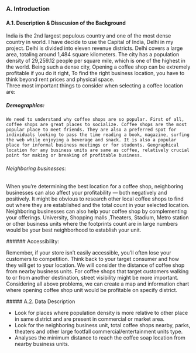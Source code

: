### A. Introduction
#### A.1. Description & Disscusion of the Background
India is the 2nd largest populous country and one of the most dense country in world. I have decide to use the Capital of India, Delhi in my project. Delhi is divided into eleven revenue districts. Delhi covers a large area, totaling around 1,484 square kilometers. The city has a population density of 29,259.12 people per square mile, which is one of the highest in the world.
Being such a dense city, Opening a coffee shop can be extremely profitable if you do it right, To find the right business location, you have to think beyond rent prices and physical space. 
</br>
Three most important things to consider when selecting a coffee location are:       
##### Demographics: 


    We need to understand why coffee shops are so popular. First of all, coffee shops are great places to socialize. Coffee shops are the most popular place to meet friends. They are also a preferred spot for individuals looking to pass the time reading a book, magazine, surfing the web while enjoying a beverage and snack. It is also a popular place for informal business meetings or for students. Geographical location for any business units are same as coffee, relatively crucial point for making or breaking of profitable business.   
###### Neighboring businesses:
<p>When you’re determining the best location for a coffee shop, neighboring businesses can also affect your profitability — both negatively and positively.
It might be obvious to research other local coffee shops to find out where they are established and the total count in your selected location. Neighboring businesses can also help your coffee shop by complementing your offerings. University, Shopping malls ,Theaters, Stadium,  Metro station or other business units where the footprints count are in large numbers would be your best neighborhood to establish your unit.</p>
###### Accessibility:
<p>Remember, if your store isn’t easily accessible, you’ll often lose your customers to competition. Think back to your target consumer and how they will get to your location. We will consider the distance of coffee shop from nearby business units. For coffee shops that target customers walking to or from another destination, street visibility might be more important.
Considering  all above problems, we can create a map and information chart where opening coffee shop unit would be profitable on specify district.</p>
##### A.2. Data Description

- Look for places where population density is more relative to other place in same district and are present in commercial or market area.
- Look for the neighboring business unit, total coffee shops nearby, parks, theaters and other large footfall commercial/entertainment units type.
- Analyses the minimum distance to reach the coffee soap location from nearby business units.

